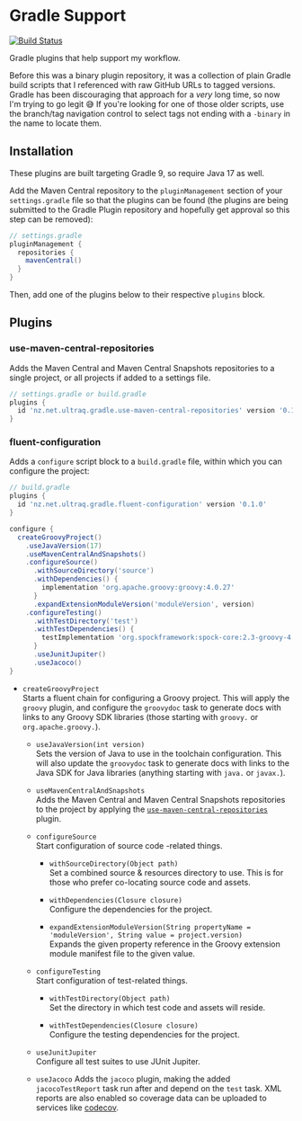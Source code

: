 
Gradle Support
==============

[![Build Status](https://github.com/ultraq/gradle-support/actions/workflows/build.yml/badge.svg)](https://github.com/ultraq/gradle-support/actions)

Gradle plugins that help support my workflow.

Before this was a binary plugin repository, it was a collection of plain Gradle
build scripts that I referenced with raw GitHub URLs to tagged versions.  Gradle
has been discouraging that approach for a *very* long time, so now I'm trying to
go legit 😅  If you're looking for one of those older scripts, use the
branch/tag navigation control to select tags not ending with a `-binary` in the
name to locate them.


Installation
------------

These plugins are built targeting Gradle 9, so require Java 17 as well.

Add the Maven Central repository to the `pluginManagement` section of your
`settings.gradle` file so that the plugins can be found (the plugins are being
submitted to the Gradle Plugin repository and hopefully get approval so this
step can be removed):

```groovy
// settings.gradle
pluginManagement {
  repositories {
    mavenCentral()
  }
}
```

Then, add one of the plugins below to their respective `plugins` block.


Plugins
-------

### use-maven-central-repositories

Adds the Maven Central and Maven Central Snapshots repositories to a single
project, or all projects if added to a settings file.

```groovy
// settings.gradle or build.gradle
plugins {
  id 'nz.net.ultraq.gradle.use-maven-central-repositories' version '0.1.0'
}
```

### fluent-configuration

Adds a `configure` script block to a `build.gradle` file, within which you can
configure the project:

```groovy
// build.gradle
plugins {
  id 'nz.net.ultraq.gradle.fluent-configuration' version '0.1.0'
}

configure {
  createGroovyProject()
    .useJavaVersion(17)
    .useMavenCentralAndSnapshots()
    .configureSource()
      .withSourceDirectory('source')
      .withDependencies() {
        implementation 'org.apache.groovy:groovy:4.0.27'
      }
      .expandExtensionModuleVersion('moduleVersion', version)
    .configureTesting()
      .withTestDirectory('test')
      .withTestDependencies() {
        testImplementation 'org.spockframework:spock-core:2.3-groovy-4.0'
      }
      .useJunitJupiter()
      .useJacoco()
}
```

 - `createGroovyProject`  
   Starts a fluent chain for configuring a Groovy project.  This will apply the
   `groovy` plugin, and configure the `groovydoc` task to generate docs with
   links to any Groovy SDK libraries (those starting with `groovy.` or
   `org.apache.groovy.`).

    - `useJavaVersion(int version)`  
      Sets the version of Java to use in the toolchain configuration.  This will
      also update the `groovydoc` task to generate docs with links to the Java
			SDK for Java libraries (anything starting with `java.` or `javax.`).

    - `useMavenCentralAndSnapshots`  
      Adds the Maven Central and Maven Central Snapshots repositories to the
      project by applying the [`use-maven-central-repositories`](#use-maven-central-repositories)
      plugin.

    - `configureSource`  
      Start configuration of source code -related things.

       - `withSourceDirectory(Object path)`  
         Set a combined source & resources directory to use.  This is for those
         who prefer co-locating source code and assets.

       - `withDependencies(Closure closure)`  
         Configure the dependencies for the project.

       - `expandExtensionModuleVersion(String propertyName = 'moduleVersion', String value = project.version)`  
         Expands the given property reference in the Groovy extension module
         manifest file to the given value.

    - `configureTesting`  
      Start configuration of test-related things.

       - `withTestDirectory(Object path)`  
         Set the directory in which test code and assets will reside.

       - `withTestDependencies(Closure closure)`  
         Configure the testing dependencies for the project.

    - `useJunitJupiter`  
      Configure all test suites to use JUnit Jupiter.

    - `useJacoco`
      Adds the `jacoco` plugin, making the added `jacocoTestReport` task run
			after and depend on the `test` task.  XML reports are also enabled so
			coverage data can be uploaded to services like [codecov](https://codecov.io/).
